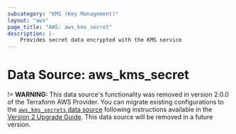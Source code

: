 ```yaml
---
subcategory: "KMS (Key Management)"
layout: "aws"
page_title: "AWS: aws_kms_secret"
description: |-
    Provides secret data encrypted with the KMS service
---
```


# Data Source: aws_kms_secret

!> **WARNING:** This data source's functionality was removed in version 2.0.0 of the Terraform AWS Provider. You can migrate existing configurations to the [`aws_kms_secrets` data source](/docs/providers/aws/d/kms_secrets.html) following instructions available in the [Version 2 Upgrade Guide](../guides/version-2-upgrade.html#data-source-aws_kms_secret). This data source will be removed in a future version.
